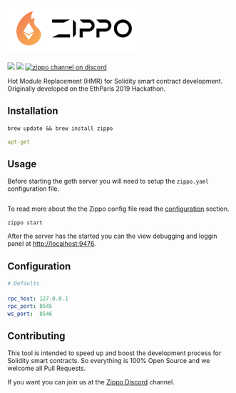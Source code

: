 # <img src='./WhiteLogo.svg' height='100' alt='Zippo Logo' aria-label='Zippo' />

![](https://img.shields.io/badge/Version-0.1-blue.svg?style=flat-square)
![](https://img.shields.io/badge/Open%20Source-PRs%20Welcome-green.svg?style=flat-square&logo=ethereum)
[![zippo channel on discord](https://img.shields.io/badge/Discord-Say%20Hi-blueviolet.svg?style=flat-square&logo=discord)](https://discord.gg/ZT4sRqc)

Hot Module Replacement (HMR) for Solidity smart contract development. Originally developed on the EthParis 2019 Hackathon.

## Installation

```
brew update && brew install zippo
```

```yaml
apt-get 
```

## Usage

Before starting the geth server you will need to setup the `zippo.yaml` configuration file.

```yaml

```

To read more about the the Zippo config file read the [configuration](#configuration) section.

```
zippo start
```

After the server has the started you can the view debugging and loggin panel at [http://localhost:9476](http://localhost:9476).

## Configuration

```yaml
# Defaults

rpc_host: 127.0.0.1
rpc_port: 8545
ws_port:  8546
```

## Contributing

This tool is intended to speed up and boost the development process for Solidity smart contracts. So everything is 100% Open Source and we welcome all Pull Requests.

If you want you can join us at the [Zippo Discord](https://discord.gg/ZT4sRqc) channel.
